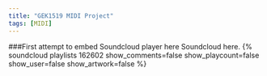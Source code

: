 ```yaml
---
title: "GEK1519 MIDI Project"
tags: [MIDI]
---
```



###First attempt to embed Soundcloud player here
Soundcloud here.
{% soundcloud playlists 162602 show_comments=false show_playcount=false show_user=false show_artwork=false %}
